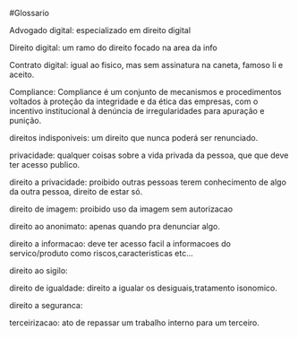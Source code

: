 #Glossario

Advogado digital: especializado em direito digital

Direito digital: um ramo do direito focado na area da info

Contrato digital: igual ao fisico, mas sem assinatura na caneta, famoso li e aceito.

Compliance: Compliance é um conjunto de mecanismos e procedimentos voltados à proteção da integridade e da ética das empresas, com o incentivo institucional à denúncia de irregularidades para apuração e punição. 

direitos indisponiveis: um direito que nunca poderá ser renunciado.

privacidade: qualquer coisas sobre a vida privada da pessoa, que que deve ter acesso publico.

direito a privacidade: proibido outras pessoas terem conhecimento de algo da outra pessoa, direito de estar só.

direito de imagem: proibido uso da imagem sem autorizacao

direito ao anonimato: apenas quando pra denunciar algo.

direito a informacao: deve ter acesso facil a informacoes do servico/produto como riscos,caracteristicas etc...

direito ao sigilo:

direito de igualdade: direito a igualar os desiguais,tratamento isonomico.

direito a seguranca:

terceirizacao: ato de repassar um trabalho interno para um terceiro.
